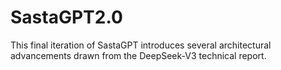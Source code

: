 # SastaGPT2.0
This final iteration of SastaGPT introduces several architectural advancements drawn from the DeepSeek-V3 technical report.
